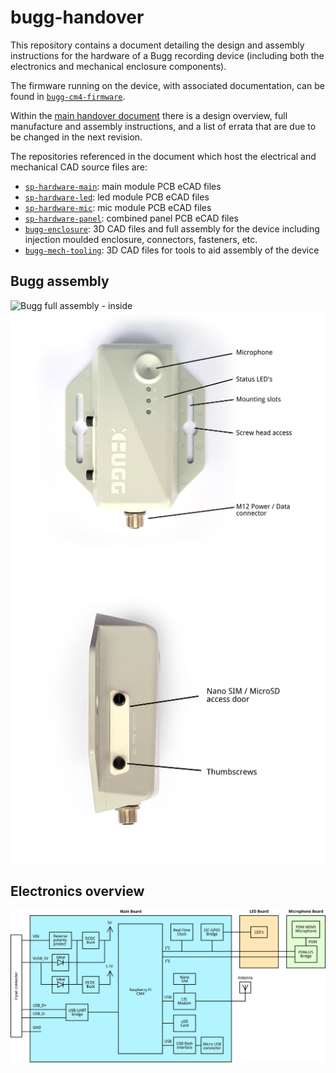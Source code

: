 # bugg-handover

This repository contains a document detailing the design and assembly instructions for the hardware of a Bugg recording device (including both the electronics and mechanical enclosure components). 

The firmware running on the device, with associated documentation, can be found in [``bugg-cm4-firmware``](https://github.com/bugg-resources/bugg-cm4-firmware).

Within the [main handover document](https://raw.githubusercontent.com/bugg-resources/bugg-handover/master/bugg-handover.pdf?token=GHSAT0AAAAAABSRG7B7T6BEZWMJQBPE7FNYYSNI6KQ) there is a design overview, full manufacture and assembly instructions, and a list of errata that are due to be changed in the next revision.

The repositories referenced in the document which host the electrical and mechanical CAD source files are:
* [``sp-hardware-main``](https://github.com/bugg-resources/sp-hardware-main): main module PCB eCAD files
* [``sp-hardware-led``](https://github.com/bugg-resources/sp-hardware-led): led module PCB eCAD files
* [``sp-hardware-mic``](https://github.com/bugg-resources/sp-hardware-mic): mic module PCB eCAD files
* [``sp-hardware-panel``](https://github.com/bugg-resources/sp-hardware-panel): combined panel PCB eCAD files
* [``bugg-enclosure``](https://github.com/bugg-resources/bugg-enclosure): 3D CAD files and full assembly for the device including injection moulded enclosure, connectors, fasteners, etc.   
* [``bugg-mech-tooling``](https://github.com/bugg-resources/bugg-mech-tooling): 3D CAD files for tools to aid assembly of the device

## Bugg assembly 

![Bugg full assembly - inside](https://raw.githubusercontent.com/bugg-resources/bugg-handover/master/img/bugg-v2-inside-annotate.png?raw=true)
![Bugg full assembly - top](https://raw.githubusercontent.com/bugg-resources/bugg-handover/master/img/bugg-v2-top.png?raw=true)
![Bugg full assembly - side](https://raw.githubusercontent.com/bugg-resources/bugg-handover/master/img/bugg-v2-side-annotate.png?raw=true)

## Electronics overview

![Bugg full assembly - side](https://raw.githubusercontent.com/bugg-resources/bugg-handover/master/img/system-diagram.png?raw=true)

